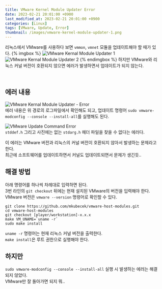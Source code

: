 ```yaml
---
title: VMware Kernel Module Updater Error
date: 2023-02-21 20:01:00 +0900
last_modified_at: 2023-02-21 20:01:00 +0900
categories: [Linux]
tags: [VMware, Update, Error]
thumbnail: /images/vmware-kernel-module-updater-1.png
---
```


리눅스에서 VMware를 사용하다 보면 `vmmon`, `vmnet` 모듈을 업데이트해야 할 때가 있다.
{% imgbox %}
![VMware Kernal Module Updater 1](/images/vmware-kernel-module-updater-1.png)
![VMware Kernal Module Updater 2](/images/vmware-kernel-module-updater-2.png)
{% endimgbox %}
하지만 VMware와 리눅스 커널 버전이 호환되지 않으면 에러가 발생하면서 업데이트가 되지 않는다.

<br/>

## 에러 내용
![VMware Kernal Module Updater - Error](/images/vmware-kernel-module-updater-3.png)  
에러 내용은 위 경로의 로그파일에서 확인해도 되고, 업데이트 명령어 `sudo vmware-modconfig --console --install-all`를 실행해도 된다.

![VMware Update Command Error](/images/vmware-kernel-module-updater-4.png)  
`stddef.h` 그리고 사진에는 없는 `stdarg.h` 헤더 파일을 찾을 수 없다는 에러다.

이 에러는 VMware 버전과 리눅스의 커널 버전이 호환되지 않아서 발생하는 문제라고 한다.  
최근에 소프트웨어를 업데이트하면서 커널도 업데이트되면서 문제가 생긴듯..

## 해결 방법
아래 명령어를 하나씩 차례대로 입력하면 된다.  
3번 라인의 `git checkout` 뒤에는 현재 설치된 VMware의 버전을 입력해야 한다.  
VMware 버전은 `vmware --version` 명령어로 확인할 수 있다.
```shell
git clone https://github.com/mkubecek/vmware-host-modules.git
cd vmware-host-modules
git checkout [player/workstation]-x.x.x
make VM_UNAME=`uname -r`
sudo make install
```
`uname -r` 명령어는 현재 리눅스 커널 버전을 출력한다.  
`make install`은 루트 권한으로 실행해야 한다.

## 하지만
`sudo vmware-modconfig --console --install-all` 실행 시 발생하는 에러는 해결되지 않았다.  
VMware만 잘 돌아가면 되지 뭐..
